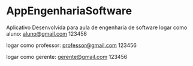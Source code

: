 # AppEngenhariaSoftware
Aplicativo Desenvolvida para aula de engenharia de software
logar como aluno:
aluno@gmail.com
123456

logar como professor:
professor@gmail.com
123456

logar como gerente:
gerente@gmail.com
123456
